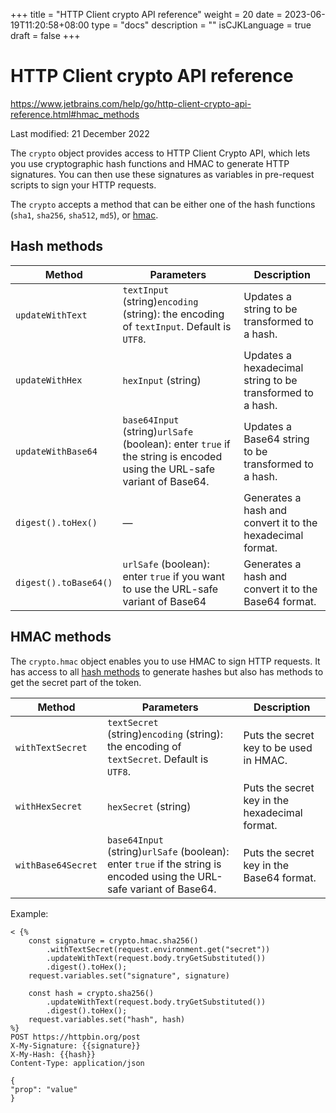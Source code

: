 +++
title = "HTTP Client crypto API reference"
weight = 20
date = 2023-06-19T11:20:58+08:00
type = "docs"
description = ""
isCJKLanguage = true
draft = false
+++
# HTTP Client crypto API reference﻿

https://www.jetbrains.com/help/go/http-client-crypto-api-reference.html#hmac_methods

Last modified: 21 December 2022

The `crypto` object provides access to HTTP Client Crypto API, which lets you use cryptographic hash functions and HMAC to generate HTTP signatures. You can then use these signatures as variables in pre-request scripts to sign your HTTP requests.

The `crypto` accepts a method that can be either one of the hash functions (`sha1`, `sha256`, `sha512`, `md5`), or [hmac](https://www.jetbrains.com/help/go/http-client-crypto-api-reference.html#hmac_methods).

## Hash methods﻿

| Method                | Parameters                                                   | Description                                                |
| --------------------- | ------------------------------------------------------------ | ---------------------------------------------------------- |
| `updateWithText`      | `textInput` (string)`encoding` (string): the encoding of `textInput`. Default is `UTF8`. | Updates a string to be transformed to a hash.              |
| `updateWithHex`       | `hexInput` (string)                                          | Updates a hexadecimal string to be transformed to a hash.  |
| `updateWithBase64`    | `base64Input` (string)`urlSafe` (boolean): enter `true` if the string is encoded using the URL-safe variant of Base64. | Updates a Base64 string to be transformed to a hash.       |
| `digest().toHex()`    | —                                                            | Generates a hash and convert it to the hexadecimal format. |
| `digest().toBase64()` | `urlSafe` (boolean): enter `true` if you want to use the URL-safe variant of Base64 | Generates a hash and convert it to the Base64 format.      |

## HMAC methods﻿

The `crypto.hmac` object enables you to use HMAC to sign HTTP requests. It has access to all [hash methods](https://www.jetbrains.com/help/go/http-client-crypto-api-reference.html#hash_methods) to generate hashes but also has methods to get the secret part of the token.

| Method             | Parameters                                                   | Description                                    |
| ------------------ | ------------------------------------------------------------ | ---------------------------------------------- |
| `withTextSecret`   | `textSecret` (string)`encoding` (string): the encoding of `textSecret`. Default is `UTF8`. | Puts the secret key to be used in HMAC.        |
| `withHexSecret`    | `hexSecret` (string)                                         | Puts the secret key in the hexadecimal format. |
| `withBase64Secret` | `base64Input` (string)`urlSafe` (boolean): enter `true` if the string is encoded using the URL-safe variant of Base64. | Puts the secret key in the Base64 format.      |

Example:

```http
< {%
    const signature = crypto.hmac.sha256()
        .withTextSecret(request.environment.get("secret"))
        .updateWithText(request.body.tryGetSubstituted())
        .digest().toHex();
    request.variables.set("signature", signature)

    const hash = crypto.sha256()
        .updateWithText(request.body.tryGetSubstituted())
        .digest().toHex();
    request.variables.set("hash", hash)
%}
POST https://httpbin.org/post
X-My-Signature: {{signature}}
X-My-Hash: {{hash}}
Content-Type: application/json

{
"prop": "value"
}
```